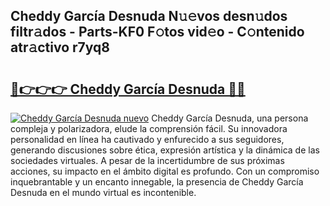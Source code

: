 ## Cheddy García Desnuda N𝚞𝚎vos desn𝚞dos filtr𝚊dos - Parts-KF0 F𝚘tos vid𝚎o - C𝚘ntenido atr𝚊ctivo r7yq8

# <h2><a href="http://mb48tyy.tromn.icu/?c=Cheddy+Garc%c3%ada+Desnuda">🔗👉👉👉 Cheddy García Desnuda 🔗🔗</a></h2>

[![Cheddy García Desnuda nuevo](https://i.imgur.com/pEAQMta.gif)](http://mb48tyy.tromn.icu/?c=Cheddy+Garc%c3%ada+Desnuda)
Cheddy García Desnuda, una persona compleja y polarizadora, elude la comprensión fácil. Su innovadora personalidad en línea ha cautivado y enfurecido a sus seguidores, generando discusiones sobre ética, expresión artística y la dinámica de las sociedades virtuales. A pesar de la incertidumbre de sus próximas acciones, su impacto en el ámbito digital es profundo. Con un compromiso inquebrantable y un encanto innegable, la presencia de Cheddy García Desnuda en el mundo virtual es incontenible.
